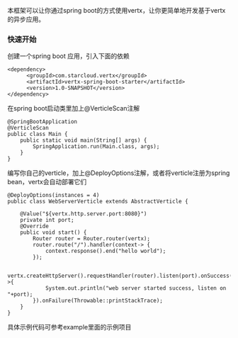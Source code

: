 本框架可以让你通过spring boot的方式使用vertx，让你更简单地开发基于vertx的异步应用。

### 快速开始

创建一个spring boot 应用，引入下面的依赖
```
<dependency>
      <groupId>com.starcloud.vertx</groupId>
      <artifactId>vertx-spring-boot-starter</artifactId>
      <version>1.0-SNAPSHOT</version>
</dependency>
```
在spring boot启动类里加上@VerticleScan注解
```
@SpringBootApplication
@VerticleScan
public class Main {
    public static void main(String[] args) {
        SpringApplication.run(Main.class, args);
    }
}
```

编写你自己的verticle，加上@DeployOptions注解，或者将verticle注册为spring bean，vertx会自动部署它们
```
@DeployOptions(instances = 4)
public class WebServerVerticle extends AbstractVerticle {

    @Value("${vertx.http.server.port:8080}")
    private int port;
    @Override
    public void start() {
        Router router = Router.router(vertx);
        router.route("/").handler(context-> {
            context.response().end("hello world");
        });
        
        vertx.createHttpServer().requestHandler(router).listen(port).onSuccess(s->{
            System.out.println("web server started success, listen on "+port);
        }).onFailure(Throwable::printStackTrace);
    }
}
```
具体示例代码可参考example里面的示例项目